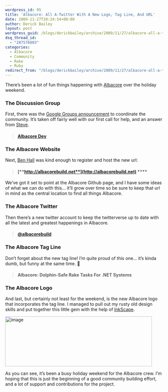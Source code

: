 ```yaml
---
wordpress_id: 95
title: 'Albacore: All A-Twitter With A New Logo, Tag Line, And URL'
date: 2009-11-27T20:24:54+00:00
author: Derick Bailey
layout: post
wordpress_guid: /blogs/derickbailey/archive/2009/11/27/albacore-all-a-twitter-with-a-new-logo-tag-line-and-url.aspx
dsq_thread_id:
  - "287576803"
categories:
  - Albacore
  - Community
  - Rake
  - Ruby
redirect_from: "/blogs/derickbailey/archive/2009/11/27/albacore-all-a-twitter-with-a-new-logo-tag-line-and-url.aspx/"
---
```

There’s been a lot of fun things happening with [Albacore](http://albacorebuild.net) over the holiday weekend.

### The Discussion Group

First, there was the [Google Groups announcement](https://lostechies.com/blogs/derickbailey/archive/2009/11/24/albacore-come-join-the-discussion.aspx) to coordinate the community. It’s taken off fairly well with our first call for help, and an answer from [Steve](http://stevenharman.com/).

> #### **[Albacore Dev](http://groups.google.com/group/albacoredev)**

### The Albacore Website

Next, [Ben Hall](http://blog.benhall.me.uk/) was kind enough to register and host the new url: 

> #### [**http://albacorebuild.net**](http://albacorebuild.net) ****

We’ve got it set to point at the Albacore Github page, and I have some ideas of what we can do with this… it’ll grow over time so be sure to keep that url in mind as the central location to find all things Albacore.

### The Albacore Twitter

Then there’s a new twitter account to keep the twitterverse up to date with all the latest and greatest happenings in Albacore.

> #### [**@albacorebuild**](http://twitter.com/albacorebuild)

### The Albacore Tag Line

Don’t forget about the new tag line! I’m quite proud of this one… it’s kinda dumb, but funny at the same time. 🙂

> #### **Albacore: Dolphin-Safe Rake Tasks For .NET Systems**

### The Albacore Logo

And last, but certainly not least for the weekend, is the new Albacore logo that incorporates the tag line. I managed to pull out my rusty old design skills and put together this little gem with the help of [InkScape](http://www.inkscape.org).</p> 

[<img style="border-right-width: 0px;border-top-width: 0px;border-bottom-width: 0px;border-left-width: 0px" border="0" alt="image" src="https://lostechies.com/content/derickbailey/uploads/2011/03/image_177E2E59.png" width="469" height="159" />](http://albacorebuild.net)

As you can see, it’s been a busy holiday weekend for the Albacore crew. I’m hoping that this is just the beginning of a good community building effort, and a lot of support and contributions for the project.
